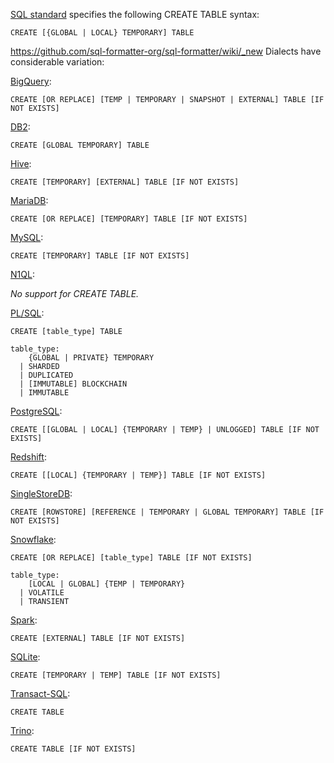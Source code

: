 [SQL standard][] specifies the following CREATE TABLE syntax:

    CREATE [{GLOBAL | LOCAL} TEMPORARY] TABLE
https://github.com/sql-formatter-org/sql-formatter/wiki/_new
Dialects have considerable variation:

[BigQuery][]:

    CREATE [OR REPLACE] [TEMP | TEMPORARY | SNAPSHOT | EXTERNAL] TABLE [IF NOT EXISTS]

[DB2][]:

    CREATE [GLOBAL TEMPORARY] TABLE

[Hive][]:

    CREATE [TEMPORARY] [EXTERNAL] TABLE [IF NOT EXISTS]

[MariaDB][]:

    CREATE [OR REPLACE] [TEMPORARY] TABLE [IF NOT EXISTS]

[MySQL][]:

    CREATE [TEMPORARY] TABLE [IF NOT EXISTS]

[N1QL][]:

_No support for CREATE TABLE._

[PL/SQL][]:

    CREATE [table_type] TABLE

    table_type:
        {GLOBAL | PRIVATE} TEMPORARY
      | SHARDED
      | DUPLICATED
      | [IMMUTABLE] BLOCKCHAIN
      | IMMUTABLE

[PostgreSQL][]:

    CREATE [[GLOBAL | LOCAL] {TEMPORARY | TEMP} | UNLOGGED] TABLE [IF NOT EXISTS]

[Redshift][]:

    CREATE [[LOCAL] {TEMPORARY | TEMP}] TABLE [IF NOT EXISTS]

[SingleStoreDB][]:

    CREATE [ROWSTORE] [REFERENCE | TEMPORARY | GLOBAL TEMPORARY] TABLE [IF NOT EXISTS]

[Snowflake][]:

    CREATE [OR REPLACE] [table_type] TABLE [IF NOT EXISTS]

    table_type:
        [LOCAL | GLOBAL] {TEMP | TEMPORARY}
      | VOLATILE
      | TRANSIENT


[Spark][]:

    CREATE [EXTERNAL] TABLE [IF NOT EXISTS]

[SQLite][]:

    CREATE [TEMPORARY | TEMP] TABLE [IF NOT EXISTS]

[Transact-SQL][]:

    CREATE TABLE

[Trino][]:

    CREATE TABLE [IF NOT EXISTS]

[sql standard]: https://jakewheat.github.io/sql-overview/sql-2008-foundation-grammar.html#_11_3_table_definition
[bigquery]: https://cloud.google.com/bigquery/docs/reference/standard-sql/data-definition-language#create_table_statement
[db2]: https://www.ibm.com/docs/en/db2/9.7?topic=statements-create-table
[hive]: https://cwiki.apache.org/confluence/display/Hive/LanguageManual+DDL#LanguageManualDDL-CreateTableCreate/Drop/TruncateTable
[mariadb]: https://mariadb.com/kb/en/create-table/
[mysql]: https://dev.mysql.com/doc/refman/8.0/en/create-table.html
[n1ql]: https://docs.couchbase.com/server/current/n1ql/n1ql-language-reference/createscope.html
[pl/sql]: https://docs.oracle.com/en/database/oracle/oracle-database/19/sqlrf/CREATE-TABLE.html
[postgresql]: https://www.postgresql.org/docs/current/sql-createtable.html
[redshift]: https://docs.aws.amazon.com/redshift/latest/dg/r_CREATE_TABLE_NEW.html
[singlestoredb]: https://docs.singlestore.com/managed-service/en/reference/sql-reference/data-definition-language-ddl/create-table.html
[snowflake]: https://docs.snowflake.com/en/sql-reference/sql/create-table.html
[spark]: https://spark.apache.org/docs/latest/sql-ref-syntax-ddl-create-table.html
[sqlite]: https://www.sqlite.org/lang_createtable.html
[transact-sql]: https://docs.microsoft.com/en-us/sql/t-sql/statements/create-table-transact-sql?view=sql-server-ver15
[trino]: https://trino.io/docs/current/sql/create-table.html
